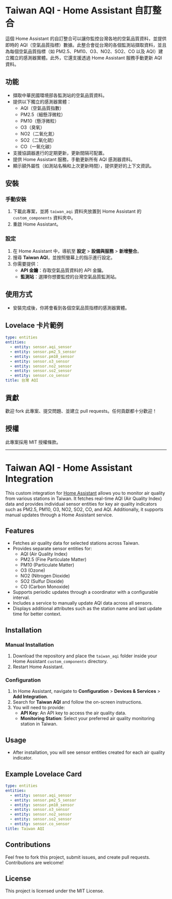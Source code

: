 # Taiwan AQI - Home Assistant 自訂整合

這個 Home Assistant 的自訂整合可以讓你監控台灣各地的空氣品質資料，並提供即時的 AQI（空氣品質指標）數據。此整合會從台灣的各個監測站擷取資料，並且為每個空氣品質指標（如 PM2.5、PM10、O3、NO2、SO2、CO 以及 AQI）建立獨立的感測器實體。此外，它還支援透過 Home Assistant 服務手動更新 AQI 資料。

## 功能
- 擷取中華民國環境部各監測站的空氣品質資料。
- 提供以下獨立的感測器實體：
  - AQI（空氣品質指數）
  - PM2.5（細懸浮微粒）
  - PM10（懸浮微粒）
  - O3（臭氧）
  - NO2（二氧化氮）
  - SO2（二氧化硫）
  - CO（一氧化碳）
- 支援協調器進行的定期更新，更新間隔可配置。
- 提供 Home Assistant 服務，手動更新所有 AQI 感測器資料。
- 顯示額外屬性（如測站名稱和上次更新時間），提供更好的上下文資訊。

## 安裝

### 手動安裝
1. 下載此專案，並將 `taiwan_aqi` 資料夾放置到 Home Assistant 的 `custom_components` 資料夾中。
2. 重啟 Home Assistant。

### 設定
1. 在 Home Assistant 中，導航至 **設定** > **設備與服務** > **新增整合**。
2. 搜尋 **Taiwan AQI**，並按照螢幕上的指示進行設定。
3. 你需要提供：
   - **API 金鑰**：存取空氣品質資料的 API 金鑰。
   - **監測站**：選擇你想要監控的台灣空氣品質監測站。

## 使用方式
- 安裝完成後，你將會看到各個空氣品質指標的感測器實體。

## Lovelace 卡片範例

```yaml
type: entities
entities:
  - entity: sensor.aqi_sensor
  - entity: sensor.pm2_5_sensor
  - entity: sensor.pm10_sensor
  - entity: sensor.o3_sensor
  - entity: sensor.no2_sensor
  - entity: sensor.so2_sensor
  - entity: sensor.co_sensor
title: 台灣 AQI
```

## 貢獻
歡迎 fork 此專案、提交問題、並建立 pull requests。任何貢獻都十分歡迎！

## 授權
此專案採用 MIT 授權條款。

---

# Taiwan AQI - Home Assistant Integration

This custom integration for [Home Assistant](https://www.home-assistant.io/) allows you to monitor air quality from various stations in Taiwan. It fetches real-time AQI (Air Quality Index) data and provides individual sensor entities for key air quality indicators such as PM2.5, PM10, O3, NO2, SO2, CO, and AQI. Additionally, it supports manual updates through a Home Assistant service.

## Features
- Fetches air quality data for selected stations across Taiwan.
- Provides separate sensor entities for:
  - AQI (Air Quality Index)
  - PM2.5 (Fine Particulate Matter)
  - PM10 (Particulate Matter)
  - O3 (Ozone)
  - NO2 (Nitrogen Dioxide)
  - SO2 (Sulfur Dioxide)
  - CO (Carbon Monoxide)
- Supports periodic updates through a coordinator with a configurable interval.
- Includes a service to manually update AQI data across all sensors.
- Displays additional attributes such as the station name and last update time for better context.

## Installation

### Manual Installation
1. Download the repository and place the `taiwan_aqi` folder inside your Home Assistant `custom_components` directory.
2. Restart Home Assistant.

### Configuration
1. In Home Assistant, navigate to **Configuration** > **Devices & Services** > **Add Integration**.
2. Search for **Taiwan AQI** and follow the on-screen instructions.
3. You will need to provide:
   - **API Key**: An API key to access the air quality data.
   - **Monitoring Station**: Select your preferred air quality monitoring station in Taiwan.

## Usage
- After installation, you will see sensor entities created for each air quality indicator.

## Example Lovelace Card

```yaml
type: entities
entities:
  - entity: sensor.aqi_sensor
  - entity: sensor.pm2_5_sensor
  - entity: sensor.pm10_sensor
  - entity: sensor.o3_sensor
  - entity: sensor.no2_sensor
  - entity: sensor.so2_sensor
  - entity: sensor.co_sensor
title: Taiwan AQI
```

## Contributions
Feel free to fork this project, submit issues, and create pull requests. Contributions are welcome!

## License
This project is licensed under the MIT License.
